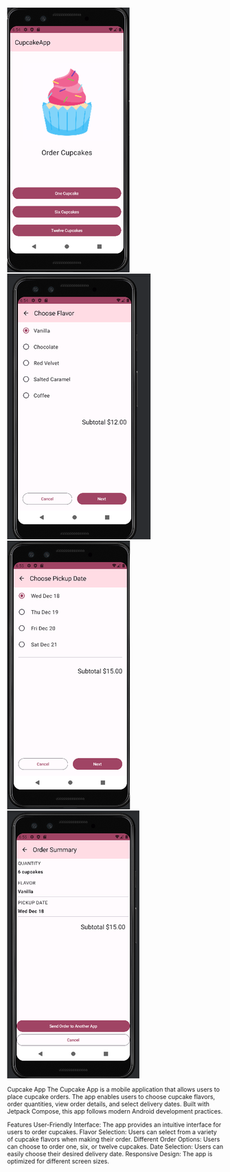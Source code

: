 ![Logo](https://github.com/senajpeg/CupcakeApp/blob/main/cupcake_1.png?raw=true)
![Logo](https://github.com/senajpeg/CupcakeApp/blob/main/cupcake_2.png?raw=true)
![Logo](https://github.com/senajpeg/CupcakeApp/blob/main/cupcake_3.png?raw=true)
![Logo](https://github.com/senajpeg/CupcakeApp/blob/main/cupcake_4.png?raw=true)

Cupcake App
The Cupcake App is a mobile application that allows users to place cupcake orders. The app enables users to choose cupcake flavors, order quantities, view order details, and select delivery dates. Built with Jetpack Compose, this app follows modern Android development practices.

Features
User-Friendly Interface: The app provides an intuitive interface for users to order cupcakes.
Flavor Selection: Users can select from a variety of cupcake flavors when making their order.
Different Order Options: Users can choose to order one, six, or twelve cupcakes.
Date Selection: Users can easily choose their desired delivery date.
Responsive Design: The app is optimized for different screen sizes.
